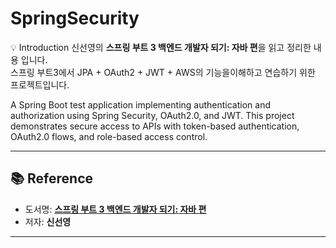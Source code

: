 # SpringSecurity

💡 Introduction
신선영의 **스프링 부트 3 백엔드 개발자 되기: 자바 편**을 읽고 정리한 내용 입니다.  
스프링 부트3에서 JPA + OAuth2 + JWT + AWS의 기능을이해하고 연습하기 위한 프로젝트입니다.

A Spring Boot test application implementing authentication and authorization using Spring Security, OAuth2.0, and JWT. This project demonstrates secure access to APIs with token-based authentication, OAuth2.0 flows, and role-based access control.

---

## 📚 Reference

- 도서명: **[스프링 부트 3 백엔드 개발자 되기: 자바 편](https://product.kyobobook.co.kr/detail/S000212798297)**  
- 저자: **신선영**

---